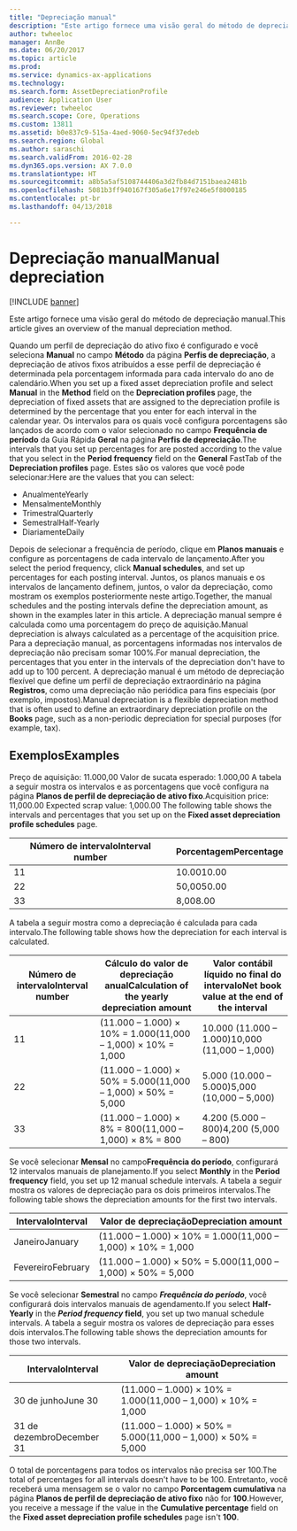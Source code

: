 ```yaml
---
title: "Depreciação manual"
description: "Este artigo fornece uma visão geral do método de depreciação manual."
author: twheeloc
manager: AnnBe
ms.date: 06/20/2017
ms.topic: article
ms.prod: 
ms.service: dynamics-ax-applications
ms.technology: 
ms.search.form: AssetDepreciationProfile
audience: Application User
ms.reviewer: twheeloc
ms.search.scope: Core, Operations
ms.custom: 13811
ms.assetid: b0e837c9-515a-4aed-9060-5ec94f37edeb
ms.search.region: Global
ms.author: saraschi
ms.search.validFrom: 2016-02-28
ms.dyn365.ops.version: AX 7.0.0
ms.translationtype: HT
ms.sourcegitcommit: a8b5a5af5108744406a3d2fb84d7151baea2481b
ms.openlocfilehash: 5081b3ff940167f305a6e17f97e246e5f8000185
ms.contentlocale: pt-br
ms.lasthandoff: 04/13/2018

---
```


# <a name="manual-depreciation"></a><span data-ttu-id="3eee0-103">Depreciação manual</span><span class="sxs-lookup"><span data-stu-id="3eee0-103">Manual depreciation</span></span>

[!INCLUDE [banner](../includes/banner.md)]

<span data-ttu-id="3eee0-104">Este artigo fornece uma visão geral do método de depreciação manual.</span><span class="sxs-lookup"><span data-stu-id="3eee0-104">This article gives an overview of the manual depreciation method.</span></span>

<span data-ttu-id="3eee0-105">Quando um perfil de depreciação do ativo fixo é configurado e você seleciona **Manual** no campo **Método** da página **Perfis de depreciação**, a depreciação de ativos fixos atribuídos a esse perfil de depreciação é determinada pela porcentagem informada para cada intervalo do ano de calendário.</span><span class="sxs-lookup"><span data-stu-id="3eee0-105">When you set up a fixed asset depreciation profile and select **Manual** in the **Method** field on the **Depreciation profiles** page, the depreciation of fixed assets that are assigned to the depreciation profile is determined by the percentage that you enter for each interval in the calendar year.</span></span> <span data-ttu-id="3eee0-106">Os intervalos para os quais você configura porcentagens são lançados de acordo com o valor selecionado no campo **Frequência de período** da Guia Rápida **Geral** na página **Perfis de depreciação**.</span><span class="sxs-lookup"><span data-stu-id="3eee0-106">The intervals that you set up percentages for are posted according to the value that you select in the **Period frequency** field on the **General** FastTab of the **Depreciation profiles** page.</span></span> <span data-ttu-id="3eee0-107">Estes são os valores que você pode selecionar:</span><span class="sxs-lookup"><span data-stu-id="3eee0-107">Here are the values that you can select:</span></span>

-   <span data-ttu-id="3eee0-108">Anualmente</span><span class="sxs-lookup"><span data-stu-id="3eee0-108">Yearly</span></span>
-   <span data-ttu-id="3eee0-109">Mensalmente</span><span class="sxs-lookup"><span data-stu-id="3eee0-109">Monthly</span></span>
-   <span data-ttu-id="3eee0-110">Trimestral</span><span class="sxs-lookup"><span data-stu-id="3eee0-110">Quarterly</span></span>
-   <span data-ttu-id="3eee0-111">Semestral</span><span class="sxs-lookup"><span data-stu-id="3eee0-111">Half-Yearly</span></span>
-   <span data-ttu-id="3eee0-112">Diariamente</span><span class="sxs-lookup"><span data-stu-id="3eee0-112">Daily</span></span>

<span data-ttu-id="3eee0-113">Depois de selecionar a frequência de período, clique em **Planos manuais** e configure as porcentagens de cada intervalo de lançamento.</span><span class="sxs-lookup"><span data-stu-id="3eee0-113">After you select the period frequency, click **Manual schedules**, and set up percentages for each posting interval.</span></span> <span data-ttu-id="3eee0-114">Juntos, os planos manuais e os intervalos de lançamento definem, juntos, o valor da depreciação, como mostram os exemplos posteriormente neste artigo.</span><span class="sxs-lookup"><span data-stu-id="3eee0-114">Together, the manual schedules and the posting intervals define the depreciation amount, as shown in the examples later in this article.</span></span> <span data-ttu-id="3eee0-115">A depreciação manual sempre é calculada como uma porcentagem do preço de aquisição.</span><span class="sxs-lookup"><span data-stu-id="3eee0-115">Manual depreciation is always calculated as a percentage of the acquisition price.</span></span> <span data-ttu-id="3eee0-116">Para a depreciação manual, as porcentagens informadas nos intervalos de depreciação não precisam somar 100%.</span><span class="sxs-lookup"><span data-stu-id="3eee0-116">For manual depreciation, the percentages that you enter in the intervals of the depreciation don't have to add up to 100 percent.</span></span> <span data-ttu-id="3eee0-117">A depreciação manual é um método de depreciação flexível que define um perfil de depreciação extraordinário na página **Registros**, como uma depreciação não periódica para fins especiais (por exemplo, impostos).</span><span class="sxs-lookup"><span data-stu-id="3eee0-117">Manual depreciation is a flexible depreciation method that is often used to define an extraordinary depreciation profile on the **Books** page, such as a non-periodic depreciation for special purposes (for example, tax).</span></span>

## <a name="examples"></a><span data-ttu-id="3eee0-118">Exemplos</span><span class="sxs-lookup"><span data-stu-id="3eee0-118">Examples</span></span>
<span data-ttu-id="3eee0-119">Preço de aquisição: 11.000,00 Valor de sucata esperado: 1.000,00 A tabela a seguir mostra os intervalos e as porcentagens que você configura na página **Planos de perfil de depreciação de ativo fixo**.</span><span class="sxs-lookup"><span data-stu-id="3eee0-119">Acquisition price: 11,000.00 Expected scrap value: 1,000.00 The following table shows the intervals and percentages that you set up on the **Fixed asset depreciation profile schedules** page.</span></span>

| <span data-ttu-id="3eee0-120">Número de intervalo</span><span class="sxs-lookup"><span data-stu-id="3eee0-120">Interval number</span></span> | <span data-ttu-id="3eee0-121">Porcentagem</span><span class="sxs-lookup"><span data-stu-id="3eee0-121">Percentage</span></span> |
|-----------------|------------|
| <span data-ttu-id="3eee0-122">1</span><span class="sxs-lookup"><span data-stu-id="3eee0-122">1</span></span>               | <span data-ttu-id="3eee0-123">10.00</span><span class="sxs-lookup"><span data-stu-id="3eee0-123">10.00</span></span>      |
| <span data-ttu-id="3eee0-124">2</span><span class="sxs-lookup"><span data-stu-id="3eee0-124">2</span></span>               | <span data-ttu-id="3eee0-125">50,00</span><span class="sxs-lookup"><span data-stu-id="3eee0-125">50.00</span></span>      |
| <span data-ttu-id="3eee0-126">3</span><span class="sxs-lookup"><span data-stu-id="3eee0-126">3</span></span>               | <span data-ttu-id="3eee0-127">8,00</span><span class="sxs-lookup"><span data-stu-id="3eee0-127">8.00</span></span>       |

<span data-ttu-id="3eee0-128">A tabela a seguir mostra como a depreciação é calculada para cada intervalo.</span><span class="sxs-lookup"><span data-stu-id="3eee0-128">The following table shows how the depreciation for each interval is calculated.</span></span>

|  <span data-ttu-id="3eee0-129">Número de intervalo</span><span class="sxs-lookup"><span data-stu-id="3eee0-129">Interval number</span></span> | <span data-ttu-id="3eee0-130">Cálculo do valor de depreciação anual</span><span class="sxs-lookup"><span data-stu-id="3eee0-130">Calculation of the yearly depreciation amount</span></span> | <span data-ttu-id="3eee0-131">Valor contábil líquido no final do intervalo</span><span class="sxs-lookup"><span data-stu-id="3eee0-131">Net book value at the end of the interval</span></span> |
|------------------|-----------------------------------------------|-------------------------------------------|
| <span data-ttu-id="3eee0-132">1</span><span class="sxs-lookup"><span data-stu-id="3eee0-132">1</span></span>                | <span data-ttu-id="3eee0-133">(11.000 – 1.000) × 10% = 1.000</span><span class="sxs-lookup"><span data-stu-id="3eee0-133">(11,000 – 1,000) × 10% = 1,000</span></span>                | <span data-ttu-id="3eee0-134">10.000 (11.000 – 1.000)</span><span class="sxs-lookup"><span data-stu-id="3eee0-134">10,000 (11,000 – 1,000)</span></span>                   |
| <span data-ttu-id="3eee0-135">2</span><span class="sxs-lookup"><span data-stu-id="3eee0-135">2</span></span>                | <span data-ttu-id="3eee0-136">(11.000 – 1.000) × 50% = 5.000</span><span class="sxs-lookup"><span data-stu-id="3eee0-136">(11,000 – 1,000) × 50% = 5,000</span></span>                | <span data-ttu-id="3eee0-137">5.000 (10.000 – 5.000)</span><span class="sxs-lookup"><span data-stu-id="3eee0-137">5,000 (10,000 – 5,000)</span></span>                    |
| <span data-ttu-id="3eee0-138">3</span><span class="sxs-lookup"><span data-stu-id="3eee0-138">3</span></span>                | <span data-ttu-id="3eee0-139">(11.000 – 1.000) × 8% = 800</span><span class="sxs-lookup"><span data-stu-id="3eee0-139">(11,000 – 1,000) × 8% = 800</span></span>                   | <span data-ttu-id="3eee0-140">4.200 (5.000 – 800)</span><span class="sxs-lookup"><span data-stu-id="3eee0-140">4,200 (5,000 – 800)</span></span>                       |

<span data-ttu-id="3eee0-141">Se você selecionar **Mensal** no campo**Frequência do período**, configurará 12 intervalos manuais de planejamento.</span><span class="sxs-lookup"><span data-stu-id="3eee0-141">If you select **Monthly** in the **Period frequency** field, you set up 12 manual schedule intervals.</span></span> <span data-ttu-id="3eee0-142">A tabela a seguir mostra os valores de depreciação para os dois primeiros intervalos.</span><span class="sxs-lookup"><span data-stu-id="3eee0-142">The following table shows the depreciation amounts for the first two intervals.</span></span>

| <span data-ttu-id="3eee0-143">Intervalo</span><span class="sxs-lookup"><span data-stu-id="3eee0-143">Interval</span></span> | <span data-ttu-id="3eee0-144">Valor de depreciação</span><span class="sxs-lookup"><span data-stu-id="3eee0-144">Depreciation amount</span></span>            |
|----------|--------------------------------|
| <span data-ttu-id="3eee0-145">Janeiro</span><span class="sxs-lookup"><span data-stu-id="3eee0-145">January</span></span>  | <span data-ttu-id="3eee0-146">(11.000 – 1.000) × 10% = 1.000</span><span class="sxs-lookup"><span data-stu-id="3eee0-146">(11,000 – 1,000) × 10% = 1,000</span></span> |
| <span data-ttu-id="3eee0-147">Fevereiro</span><span class="sxs-lookup"><span data-stu-id="3eee0-147">February</span></span> | <span data-ttu-id="3eee0-148">(11.000 – 1.000) × 50% = 5.000</span><span class="sxs-lookup"><span data-stu-id="3eee0-148">(11,000 – 1,000) × 50% = 5,000</span></span> |

<span data-ttu-id="3eee0-149">Se você selecionar <strong>Semestral</strong> no campo *<strong><em>Frequência do período</em>*</strong>, você configurará dois intervalos manuais de agendamento.</span><span class="sxs-lookup"><span data-stu-id="3eee0-149">If you select <strong>Half-Yearly</strong> in the *<strong><em>Period frequency</em>* field</strong>, you set up two manual schedule intervals.</span></span> <span data-ttu-id="3eee0-150">A tabela a seguir mostra os valores de depreciação para esses dois intervalos.</span><span class="sxs-lookup"><span data-stu-id="3eee0-150">The following table shows the depreciation amounts for those two intervals.</span></span>

| <span data-ttu-id="3eee0-151">Intervalo</span><span class="sxs-lookup"><span data-stu-id="3eee0-151">Interval</span></span>    | <span data-ttu-id="3eee0-152">Valor de depreciação</span><span class="sxs-lookup"><span data-stu-id="3eee0-152">Depreciation amount</span></span>            |
|-------------|--------------------------------|
| <span data-ttu-id="3eee0-153">30 de junho</span><span class="sxs-lookup"><span data-stu-id="3eee0-153">June 30</span></span>     | <span data-ttu-id="3eee0-154">(11.000 – 1.000) × 10% = 1.000</span><span class="sxs-lookup"><span data-stu-id="3eee0-154">(11,000 – 1,000) × 10% = 1,000</span></span> |
| <span data-ttu-id="3eee0-155">31 de dezembro</span><span class="sxs-lookup"><span data-stu-id="3eee0-155">December 31</span></span> | <span data-ttu-id="3eee0-156">(11.000 – 1.000) × 50% = 5.000</span><span class="sxs-lookup"><span data-stu-id="3eee0-156">(11,000 – 1,000) × 50% = 5,000</span></span> |

<span data-ttu-id="3eee0-157">O total de porcentagens para todos os intervalos não precisa ser 100.</span><span class="sxs-lookup"><span data-stu-id="3eee0-157">The total of percentages for all intervals doesn't have to be 100.</span></span> <span data-ttu-id="3eee0-158">Entretanto, você receberá uma mensagem se o valor no campo **Porcentagem cumulativa** na página **Planos de perfil de depreciação de ativo fixo** não for **100**.</span><span class="sxs-lookup"><span data-stu-id="3eee0-158">However, you receive a message if the value in the **Cumulative percentage** field on the **Fixed asset depreciation profile schedules** page isn't **100**.</span></span>




